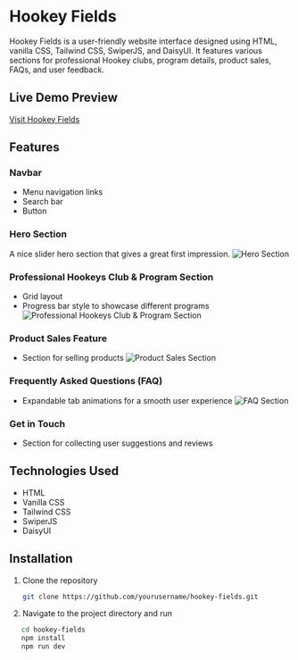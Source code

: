 # Hookey Fields

Hookey Fields is a user-friendly website interface designed using HTML, vanilla CSS, Tailwind CSS, SwiperJS, and DaisyUI. It features various sections for professional Hookey clubs, program details, product sales, FAQs, and user feedback.

## Live Demo Preview

[Visit Hookey Fields](https://sahiddev09.github.io/Hockey-s-field/)

## Features

### Navbar

- Menu navigation links
- Search bar
- Button

### Hero Section

A nice slider hero section that gives a great first impression.
![Hero Section](https://i.ibb.co/1824cj7/SCR-20240626-obvo.jpg)

### Professional Hookeys Club & Program Section

- Grid layout
- Progress bar style to showcase different programs
  ![Professional Hookeys Club & Program Section](https://i.ibb.co/XyZ1xg2/SCR-20240626-obxt.png)

### Product Sales Feature

- Section for selling products
  ![Product Sales Section](https://i.ibb.co/p4YjQSV/SCR-20240626-obzk.png)

### Frequently Asked Questions (FAQ)

- Expandable tab animations for a smooth user experience
  ![FAQ Section](https://i.ibb.co/TP07vDD/SCR-20240626-ocbj.png)

### Get in Touch

- Section for collecting user suggestions and reviews

## Technologies Used

- HTML
- Vanilla CSS
- Tailwind CSS
- SwiperJS
- DaisyUI

## Installation

1. Clone the repository

   ```bash
   git clone https://github.com/yourusername/hookey-fields.git

   ```

2. Navigate to the project directory and run

```bash
   cd hookey-fields
   npm install
   npm run dev
```
